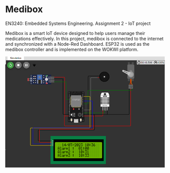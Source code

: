 # Medibox
EN3240: Embedded Systems Engineering.  Assignment 2 - IoT project


Medibox is a smart IoT device designed to help users manage their medications effectively.
In this project, medibox is connected to the internet and synchronized with a Node-Red Dashboard. 
ESP32 is used as the medibox controller and is implemented on the WOKWI platform.

![](Images/wokwi.png)
